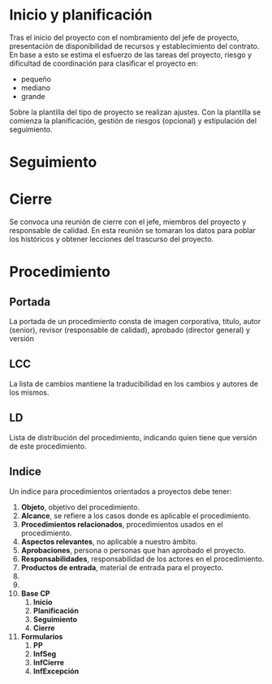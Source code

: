 # Inicio y planificación
Tras el inicio del proyecto con el nombramiento del jefe de proyecto, presentación de disponibilidad de recursos y establecimiento del contrato.
En base a esto se estima el esfuerzo de las tareas del proyecto, riesgo y dificultad de coordinación para  clasificar el proyecto en:
- pequeño
- mediano
- grande

Sobre la plantilla del tipo de proyecto se realizan ajustes. Con la plantilla se comienza la planificación, gestión de riesgos (opcional) y estipulación del seguimiento.
# Seguimiento
# Cierre
Se convoca una reunión de cierre con el jefe, miembros del proyecto y responsable de calidad. En esta reunión se tomaran los datos para poblar los históricos y obtener lecciones del trascurso del proyecto.
# Procedimiento
## Portada
La portada de un procedimiento consta de imagen corporativa, titulo, autor (senior), revisor (responsable de calidad), aprobado (director general) y versión
## LCC
La lista de cambios mantiene la traducibilidad en los cambios y autores de los mismos.
## LD
Lista de distribución del procedimiento, indicando quien tiene que versión de este procedimiento.
## Indice
Un indice para procedimientos orientados a proyectos debe tener:
1. **Objeto**, objetivo del procedimiento.
2. **Alcance**, se refiere a los casos donde es aplicable el procedimiento.
3. **Procedimientos relacionados**, procedimientos usados en el procedimiento.
4. **Aspectos relevantes**, no aplicable a nuestro ámbito.
5. **Aprobaciones**, persona o personas que han aprobado el proyecto.
6. **Responsabilidades**, responsabilidad de los actores en el procedimiento.
7. **Productos de entrada**, material de entrada para el proyecto.
8. 
9. 
10. **Base CP**
	1. **Inicio**
	2. **Planificación**
	3. **Seguimiento**
	4. **Cierre**
11. **Formularios**
	1. **PP**
	2. **InfSeg**
	3. **InfCierre**
	4. **InfExcepción**

